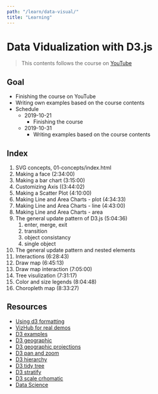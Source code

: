 ```yaml
---
path: "/learn/data-visual/"
title: "Learning"
---
```


# Data Vidualization with D3.js

> This contents follows the course on [YouTube](https://www.youtube.com/watch?v=_8V5o2UHG0E)

## Goal

- Finishing the course on YouTube
- Writing own examples based on the course contents
- Schedule
  - 2019-10-21
    - Finishing the course
  - 2019-10-31
    - Writing examples based on the course contents

## Index

1. SVG concepts, 01-concepts/index.html
2. Making a face (2:34:00)
3. Making a bar chart (3:15:00)
4. Customizing Axis ((3:44:02)
5. Making a Scatter Plot (4:10:00)
6. Making Line and Area Charts - plot (4:34:33)
7. Making Line and Area Charts - line (4:43:00)
8. Making Line and Area Charts - area
9. The general update pattern of D3.js (5:04:36)
   1. enter, merge, exit
   2. transition
   3. object consistancy
   4. single object
10. The general update pattern and nested elements
11. Interactions (6:28:43)
12. Draw map (6:45:13)
13. Draw map interaction (7:05:00)
14. Tree visulization (7:31:17)
15. Color and size legends (8:04:48)
16. Choropleth map (8:33:27)

## Resources

- [Using d3 formatting](http://bl.ocks.org/zanarmstrong/05c1e95bf7aa16c4768e)
- [VizHub for real demos](https://vizhub.com/)
- [D3 examples](https://blockbuilder.org/search)
- [D3 geographic](https://github.com/d3/d3-geo)
- [D3 geographic projections](https://github.com/d3/d3-geo-projection)
- [D3 pan and zoom](https://github.com/d3/d3-zoom)
- [D3 hierarchy](https://github.com/d3/d3-hierarchy)
- [D3 tidy tree](https://observablehq.com/@d3/tidy-tree)
- [D3 stratify](https://observablehq.com/@d3/d3-stratify)
- [D3 scale crhomatic](https://github.com/d3/d3-scale-chromatic)
- [Data Science](https://blog.exploratory.io/)
